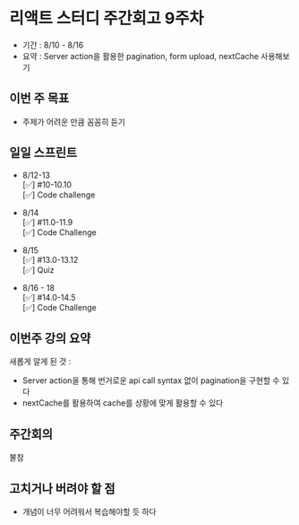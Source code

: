 # 리액트 스터디 주간회고 9주차  
- 기간 : 8/10 - 8/16  
- 요약 :  Server action을 활용한 pagination, form upload, nextCache 사용해보기 
## 이번 주 목표
- 주제가 어려운 만큼 꼼꼼히 듣기  

## 일일 스프린트 

- 8/12-13      
[✅] #10-10.10        
[✅] Code challenge    

- 8/14   
[✅] #11.0-11.9       
[✅] Code Challenge  

- 8/15     
[✅] #13.0-13.12           
[✅] Quiz    

- 8/16 - 18       
[✅] #14.0-14.5           
[✅] Code Challenge  

## 이번주 강의 요약
새롭게 알게 된 것 :   
- Server action을 통해 번거로운 api call syntax 없이 pagination을 구현할 수 있다
- nextCache를 활용하여 cache를 상황에 맞게 활용할 수 있다


## 주간회의
불참  


## 고치거나 버려야 할 점  
- 개념이 너무 어려워서 복습해야할 듯 하다 
   

